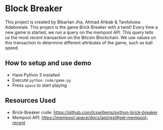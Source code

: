 # Block Breaker

This project is created by Bibartan Jha, Ahmad Ahbab & Tanitoluwa Adebowale. This project is the game Brick Breaker with a twist! Every time a new game is started, we run a query on the mempool API. This query tells us the most recent transaction on the Bitcoin Blockchain. We use values on this transaction to determine different attributes of the game, such as ball speed.

## How to setup and use demo
- Have Python 3 installed
- Execute `python code/game.py` 
- Press `space` to start playing

## Resources Used
- Brick-Breaker code: https://github.com/lcswillems/python-brick-breaker
- Mempool API: https://mempool.space/docs/api/rest#get-mempool-recent
